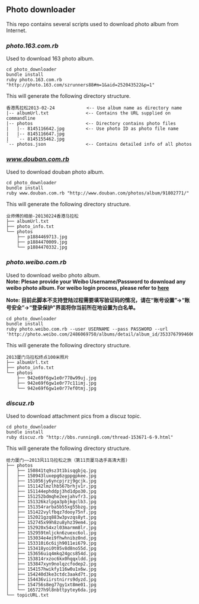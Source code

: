 ## Photo downloader ##

This repo contains several scripts used to download photo album from Internet.    
    
### _photo.163.com.rb_ ###

Used to download 163 photo album.

    cd photo_downloader
    bundle install
    ruby photo.163.com.rb "http://photo.163.com/szrunners88#m=1&aid=252043522&p=1"   

This will generate the following directory structure.
   
    香港馬拉松2013-02-24            <-- Use album name as directory name
    |-- albumUrl.txt              <-- Contains the URL supplied on commandline  
    |-- photos                    <-- Directory contains photo files
    |   |-- 8145116642.jpg        <-- Use photo ID as photo file name
    |   |-- 8145116647.jpg
    |   `-- 8145155462.jpg
    `-- photos.json               <-- Contains detailed info of all photos
    
### _www.douban.com.rb_ ###

Used to download douban photo album.

    cd photo_downloader
    bundle install
    ruby www.douban.com.rb "http://www.douban.com/photos/album/91802771/"
    
This will generate the following directory structure.  

    业师傅的相册-20130224香港马拉松    
    ├── albumUrl.txt
    ├── photo_info.txt
    └── photos
        ├── p1884469713.jpg
        ├── p1884470009.jpg
        └── p1884470332.jpg
        
### _photo.weibo.com.rb_ ###

Used to download weibo photo album.   
__Note: Plesae provide your Weibo Username/Password to download any weibo photo album. For weibo login process, please refer to [here](http://blog.csdn.net/flytomysky/article/details/8155714)__

__Note: 目前此脚本不支持登陆过程需要填写验证码的情况，请在“账号设置”->“账号安全”->“登录保护”界面将你当前所在地设置为白名单。__

    cd photo_downloader
    bundle install
    ruby photo.weibo.com.rb --user USERNAME --pass PASSWORD --url 'http://photo.weibo.com/2486069750/albums/detail/album_id/3533767994606312#!/mode/1/page/1'    
    
This will generate the following directory structure.  

    2013厦门马拉松终点100米照片
    ├── albumUrl.txt
    ├── photo_info.txt
    └── photos
        ├── 942e69f6gw1e0r778w99uj.jpg
        ├── 942e69f6gw1e0r77c11imj.jpg
        └── 942e69f6gw1e0r77ef0tmj.jpg
        
### _discuz.rb_ ###

Used to download attachment pics from a discuz topic.
    
    cd photo_downloader
    bundle install
    ruby discuz.rb "http://bbs.running8.com/thread-153671-6-9.html"
    
This will generate the following directory structure.

    给力厦门——2013风11马拉松之旅（第11页厦马选手高清大图)
    ├── photos
    │   ├── 150841tq9sz3t1bisqgbjq.jpg
    │   ├── 150943luxepg6zgppgpkee.jpg
    │   ├── 151056jy6yncpjrzj9gcjk.jpg
    │   ├── 151142lmzlhb567brhjv1r.jpg
    │   ├── 151144ephddpj3hd1dpo30.jpg
    │   ├── 151252bdmqhe2eejahvfr3.jpg
    │   ├── 151326kzlpga3pbjkgclb3.jpg
    │   ├── 151354rarba5b55xg55bzg.jpg
    │   ├── 151422vylfbqz7dooy75nf.jpg
    │   ├── 152021gzq883w3pvzqs8yt.jpg
    │   ├── 152745x99h8zu8yhz39em4.jpg
    │   ├── 152920x54xzl03marmm8lr.jpg
    │   ├── 152959tmljckn6zuexc6ol.jpg
    │   ├── 153034e4ei9fhwhnibz0nd.jpg
    │   ├── 153310i6c6ijh9011ei679.jpg
    │   ├── 153418yoi0t05v8d8no55d.jpg
    │   ├── 153656uiq4mkq24gcs854d.jpg
    │   ├── 153814rxzoc6kx0hqqxldd.jpg
    │   ├── 153847xyn9nolqzcfodep2.jpg
    │   ├── 154157hwikfy116w0u1x6w.jpg
    │   ├── 154240d3ke3ctdc3aakd7t.jpg
    │   ├── 154436viirstnirrs9dyzd.jpg
    │   ├── 154756s8eg77gy1xt8me01.jpg
    │   └── 165727h9l8nbttpytey6da.jpg
    └── topicURL.txt
